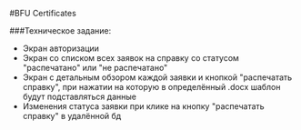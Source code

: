 #BFU Certificates

###Техническое задание:

* Экран авторизации
* Экран со списком всех заявок на справку со статусом "распечатано" или "не распечатано"
* Экран с детальным обзором каждой заявки и кнопкой "распечатать справку", при нажатии на которую в определённый .docx шаблон будут подставляться данные
* Изменения статуса заявки при клике на кнопку "распечатать справку" в удалённой бд
